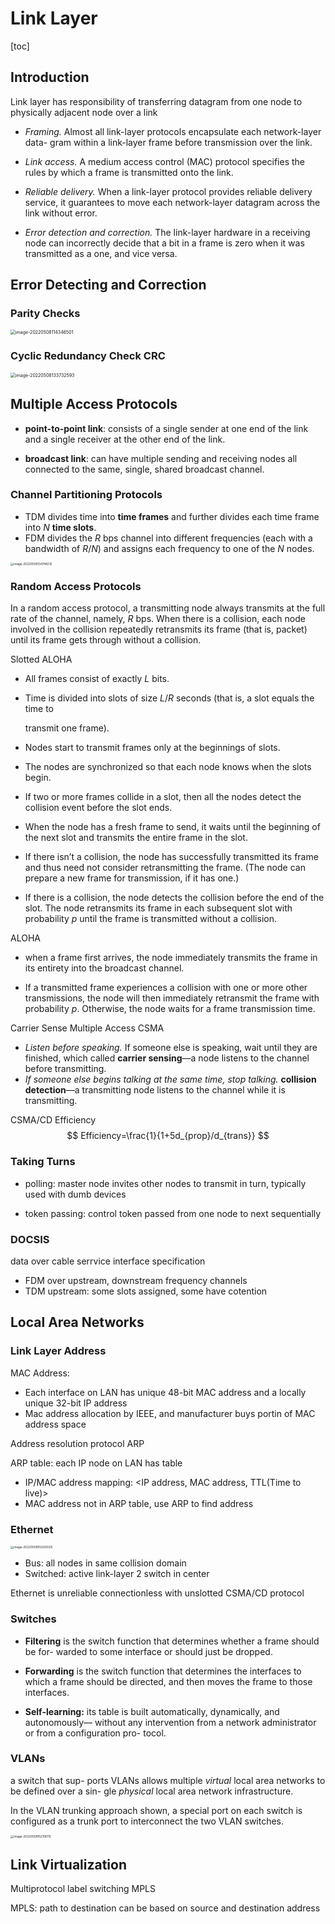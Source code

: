 # Link Layer

[toc]

## Introduction

Link layer has responsibility of transferring datagram from one node to physically adjacent node over a link

- *Framing.* Almost all link-layer protocols encapsulate each network-layer data- gram within a link-layer frame before transmission over the link.
- *Link access.* A medium access control (MAC) protocol specifies the rules by which a frame is transmitted onto the link.

- *Reliable delivery.* When a link-layer protocol provides reliable delivery service, it guarantees to move each network-layer datagram across the link without error.
- *Error detection and correction.* The link-layer hardware in a receiving node can incorrectly decide that a bit in a frame is zero when it was transmitted as a one, and vice versa.

## Error Detecting and Correction

### Parity Checks

<img src="https://tva1.sinaimg.cn/large/e6c9d24egy1h21fei50aij20u00v840e.jpg" alt="image-20220508114346501" style="zoom:50%;" />

### Cyclic Redundancy Check CRC

<img src="https://tva1.sinaimg.cn/large/e6c9d24egy1h21iovoqfaj210d0u0402.jpg" alt="image-20220508133732593" style="zoom:50%;" />

## Multiple Access Protocols

- **point-to-point link**: consists of a single sender at one end of the link and a single receiver at the other end of the link.

- **broadcast link**: can have multiple sending and receiving nodes all connected to the same, single, shared broadcast channel.

### Channel Partitioning Protocols

- TDM divides time into **time frames** and further divides each time frame into *N* **time slots**.
- FDM divides the *R* bps channel into different frequencies (each with a bandwidth of *R*/*N*) and assigns each frequency to one of the *N* nodes.

<img src="https://tva1.sinaimg.cn/large/e6c9d24egy1h21izklc8aj213d0u0gnr.jpg" alt="image-20220508134748212" style="zoom:33%;" />

### Random Access Protocols

In a random access protocol, a transmitting node always transmits at the full rate of the channel, namely, *R* bps. When there is a collision, each node involved in the collision repeatedly retransmits its frame (that is, packet) until its frame gets through without a collision.

Slotted ALOHA

- All frames consist of exactly *L* bits.

- Time is divided into slots of size *L*/*R* seconds (that is, a slot equals the time to

  transmit one frame).

- Nodes start to transmit frames only at the beginnings of slots.

- The nodes are synchronized so that each node knows when the slots begin.

- If two or more frames collide in a slot, then all the nodes detect the collision event before the slot ends.

- When the node has a fresh frame to send, it waits until the beginning of the next slot and transmits the entire frame in the slot.

- If there isn’t a collision, the node has successfully transmitted its frame and thus need not consider retransmitting the frame. (The node can prepare a new frame for transmission, if it has one.)

- If there is a collision, the node detects the collision before the end of the slot. The node retransmits its frame in each subsequent slot with probability *p* until the frame is transmitted without a collision.

ALOHA

- when a frame first arrives, the node immediately transmits the frame in its entirety into the broadcast channel.

- If a transmitted frame experiences a collision with one or more other transmissions, the node will then immediately retransmit the frame with probability *p*. Otherwise, the node waits for a frame transmission time.

Carrier Sense Multiple Access CSMA

- *Listen before speaking.* If someone else is speaking, wait until they are finished, which called **carrier sensing**—a node listens to the channel before transmitting.
- *If someone else begins talking at the same time, stop talking.* **collision detection**—a transmitting node listens to the channel while it is transmitting.

CSMA/CD Efficiency
$$
Efficiency=\frac{1}{1+5d_{prop}/d_{trans}}
$$

### Taking Turns

- polling: master node invites other nodes to transmit in turn, typically used with dumb devices

- token passing: control token passed from one node to next sequentially

### DOCSIS

data over cable serrvice interface specification

- FDM over upstream, downstream frequency channels
- TDM upstream: some slots assigned, some have cotention

## Local Area Networks

### Link Layer Address

MAC Address:

- Each interface on LAN has unique 48-bit MAC address and a locally unique 32-bit IP address
- Mac address allocation by IEEE, and manufacturer buys portin of MAC address space

Address resolution protocol ARP

ARP table: each IP node on LAN has table

- IP/MAC address mapping: <IP address, MAC address, TTL(Time to live)>
- MAC address not in ARP table, use ARP to find address

### Ethernet

<img src="https://tva1.sinaimg.cn/large/e6c9d24egy1h21l5q4elwj21oc0cita7.jpg" alt="image-20220508150255505" style="zoom: 33%;" />

- Bus: all nodes in same collision domain
- Switched: active link-layer 2 switch in center

Ethernet is unreliable connectionless with unslotted CSMA/CD protocol

### Switches

- **Filtering** is the switch function that determines whether a frame should be for- warded to some interface or should just be dropped. 

- **Forwarding** is the switch function that determines the interfaces to which a frame should be directed, and then moves the frame to those interfaces.

- **Self-learning:** its table is built automatically, dynamically, and autonomously— without any intervention from a network administrator or from a configuration pro- tocol.

### VLANs

a switch that sup- ports VLANs allows multiple *virtual* local area networks to be defined over a sin- gle *physical* local area network infrastructure.

In the VLAN trunking approach shown, a special port on each switch is configured as a trunk port to interconnect the two VLAN switches.

<img src="https://tva1.sinaimg.cn/large/e6c9d24egy1h21lou9gv2j21lm0tmq75.jpg" alt="image-20220508152118176" style="zoom:33%;" />

## Link Virtualization

Multiprotocol label switching MPLS

MPLS: path to destination can be based on source and destination address


